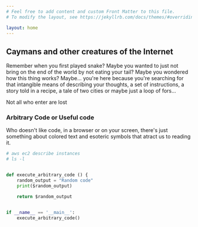 ```yaml
---
# Feel free to add content and custom Front Matter to this file.
# To modify the layout, see https://jekyllrb.com/docs/themes/#overriding-theme-defaults

layout: home
---
```


## Caymans and other creatures of the Internet

Remember when you first played snake?
Maybe you wanted to just not bring on the end of the world by not eating your tail?
Maybe you wondered how this thing works?  Maybe... you're here because you're searching
for that intangible means of describing your thoughts, a set of instructions, 
a story told in a recipe, a tale of two cities or maybe just a loop of fors...

Not all who enter are lost

### Arbitrary Code or Useful code
Who doesn't like code, in a browser or on your screen, there's just something
about colored text and esoteric symbols that atract us to reading it.

```bash
# aws ec2 describe instances
# ls -l
```

```python

def execute_arbitrary_code () {
    random_output = "Random code"
    print($random_output)

    return $random_output


if __name__ == '__main__':
    execute_arbitrary_code()


```
